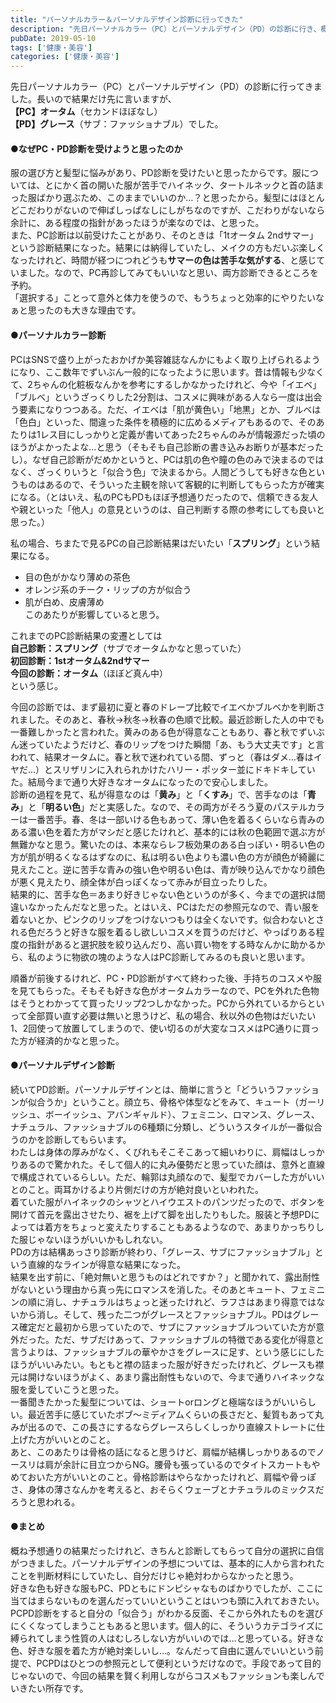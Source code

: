 ```yaml
---
title: "パーソナルカラー＆パーソナルデザイン診断に行ってきた"
description: "先日パーソナルカラー（PC）とパーソナルデザイン（PD）の診断に行き、概ね予想通りの結果だったけれど、きちんと診断してもらって自分の選択に自信がついた。"
pubDate: 2019-05-10
tags: ['健康・美容']
categories: ['健康・美容']
---
```


先日パーソナルカラー（PC）とパーソナルデザイン（PD）の診断に行ってきました。長いので結果だけ先に言いますが、  
**【PC】オータム**（セカンドほぼなし）  
**【PD】グレース**（サブ：ファッショナブル）でした。  

#### ●なぜPC・PD診断を受けようと思ったのか
服の選び方と髪型に悩みがあり、PD診断を受けたいと思ったからです。服については、とにかく首の開いた服が苦手でハイネック、タートルネックと首の詰まった服ばかり選ぶため、このままでいいのか…？と思ったから。髪型にはほとんどこだわりがないので伸ばしっぱなしにしがちなのですが、こだわりがないなら余計に、ある程度の指針があったほうが楽なのでは、と思った。  
また、PC診断は以前受けたことがあり、そのときは「1tオータム 2ndサマー」という診断結果になった。結果には納得していたし、メイクの方もだいぶ楽しくなったけれど、時間が経つにつれどうも**サマーの色は苦手な気がする**、と感じていました。なので、PC再診してみてもいいなと思い、両方診断できるところを予約。  
「選択する」ことって意外と体力を使うので、もうちょっと効率的にやりたいなぁと思ったのも大きな理由です。 

#### ●パーソナルカラー診断
PCはSNSで盛り上がったおかげか美容雑誌なんかにもよく取り上げられるようになり、ここ数年でずいぶん一般的になったように思います。昔は情報も少なくて、2ちゃんの化粧板なんかを参考にするしかなかったけれど、今や「イエベ」「ブルベ」というざっくりした2分割は、コスメに興味がある人なら一度は出会う要素になりつつある。ただ、イエベは「肌が黄色い」「地黒」とか、ブルベは「色白」といった、間違った条件を積極的に広めるメディアもあるので、そのあたりは1レス目にしっかりと定義が書いてあった2ちゃんのみが情報源だった頃のほうがよかったよな…と思う（そもそも自己診断の書き込みお断りが基本だったし）。なぜ自己診断がだめかというと、PCは肌の色や瞳の色のみで決まるのではなく、ざっくりいうと「似合う色」で決まるから。人間どうしても好きな色というものはあるので、そういった主観を除いて客観的に判断してもらった方が確実になる。（とはいえ、私のPCもPDもほぼ予想通りだったので、信頼できる友人や親といった「他人」の意見というのは、自己判断する際の参考にしても良いと思った。）

私の場合、ちまたで見るPCの自己診断結果はだいたい「**スプリング**」という結果になる。  
- 目の色がかなり薄めの茶色
- オレンジ系のチーク・リップの方が似合う
- 肌が白め、皮膚薄め  
このあたりが影響していると思う。

これまでのPC診断結果の変遷としては  
**自己診断：スプリング**（サブでオータムかなと思っていた）  
**初回診断：1stオータム&2ndサマー**  
**今回の診断：オータム**（ほぼど真ん中）  
という感じ。

今回の診断では、まず最初に夏と春のドレープ比較でイエベかブルベかを判断されました。そのあと、春秋→秋冬→秋春の色順で比較。最近診断した人の中でも一番難しかったと言われた。黄みのある色が得意なこともあり、春と秋でずいぶん迷っていたようだけど、春のリップをつけた瞬間「あ、もう大丈夫です」と言われて、結果オータムに。春と秋で迷われている間、ずっと（春はダメ…春はイヤだ…）とスリザリンに入れられかけたハリー・ポッター並にドキドキしていた。結局今まで通り大好きなオータムになったので安心しました。  
診断の過程を見て、私が得意なのは「**黄み**」と「**くすみ**」で、苦手なのは「**青み**」と「**明るい色**」だと実感した。なので、その両方がそろう夏のパステルカラーは一番苦手。春、冬は一部いける色もあって、薄い色を着るくらいなら青みのある濃い色を着た方がマシだと感じたけれど、基本的には秋の色範囲で選ぶ方が無難かなと思う。驚いたのは、本来ならレフ板効果のある白っぽい・明るい色の方が肌が明るくなるはずなのに、私は明るい色よりも濃い色の方が顔色が綺麗に見えたこと。逆に苦手な青みの強い色や明るい色は、青が映り込んでかなり顔色が悪く見えたり、顔全体が白っぽくなって赤みが目立ったりした。  
結果的に、苦手な色＝あまり好きじゃない色というのが多く、今までの選択は間違いなかったんだなと思った。とはいえ、PCはただの参照元なので、青い服を着ないとか、ピンクのリップをつけないつもりは全くないです。似合わないとされる色だろうと好きな服を着るし欲しいコスメを買うのだけど、やっぱりある程度の指針があると選択肢を絞り込んだり、高い買い物をする時なんかに助かるから、私のように物欲の塊のような人はPC診断してみるのも良いと思います。

順番が前後するけれど、PC・PD診断がすべて終わった後、手持ちのコスメや服を見てもらった。そもそも好きな色がオータムカラーなので、PCを外れた色物はそうとわかってて買ったリップ2つしかなかった。PCから外れているからといって全部買い直す必要は無いと思うけど、私の場合、秋以外の色物はだいたい1、2回使って放置してしまうので、使い切るのが大変なコスメはPC通りに買った方が経済的かなと思った。

#### ●パーソナルデザイン診断
続いてPD診断。パーソナルデザインとは、簡単に言うと「どういうファッションが似合うか」ということ。顔立ち、骨格や体型などをみて、キュート（ガーリッシュ、ボーイッシュ、アバンギャルド）、フェミニン、ロマンス、グレース、ナチュラル、ファッショナブルの6種類に分類し、どういうスタイルが一番似合うのかを診断してもらいます。  
わたしは身体の厚みがなく、くびれもそこそこあって細いわりに、肩幅はしっかりあるので驚かれた。そして個人的に丸み優勢だと思っていた顔は、意外と直線で構成されているらしい。ただ、輪郭は丸顔なので、髪型でカバーした方がいいとのこと。両耳かけるより片側だけの方が絶対良いといわれた。  
着ていた服がハイネックのシャツとハイウエストのパンツだったので、ボタンを開けて首元を露出させたり、裾を上げて脚を出したりもした。服装と予想PDによっては着方をちょっと変えたりすることもあるようなので、あまりかっちりした服じゃないほうがいいかもしれない。  
PDの方は結構あっさり診断が終わり、「グレース、サブにファッショナブル」という直線的なラインが得意な結果になった。  
結果を出す前に、「絶対無いと思うものはどれですか？」と聞かれて、露出耐性がないという理由から真っ先にロマンスを消した。そのあとキュート、フェミニンの順に消し、ナチュラルはちょっと迷ったけれど、ラフさはあまり得意ではないから消し。そして、残った二つがグレースとファッショナブル。PDはグレース確定だと最初から思っていたので、サブにファッショナブルついていた方が意外だった。ただ、サブだけあって、ファッショナブルの特徴である変化が得意と言うよりは、ファッショナブルの華やかさをグレースに足す、という感じにしたほうがいいみたい。もともと襟の詰まった服が好きだったけれど、グレースも襟元は開けないほうがよく、あまり露出耐性もないので、今まで通りハイネックな服を愛していこうと思った。  
一番聞きたかった髪型については、ショートorロングと極端なほうがいいらしい。最近苦手に感じていたボブ〜ミディアムくらいの長さだと、髪質もあって丸みが出るので、この長さにするならグレースらしくしっかり直線ストレートに仕上げた方がいいとのこと。  
あと、このあたりは骨格の話になると思うけど、肩幅が結構しっかりあるのでノースリは肩が余計に目立つからNG。腰骨も張っているのでタイトスカートもやめておいた方がいいとのこと。骨格診断はやらなかったけれど、肩幅や骨っぽさ、身体の薄さなんかを考えると、おそらくウェーブとナチュラルのミックスだろうと思われる。 

#### ●まとめ
概ね予想通りの結果だったけれど、きちんと診断してもらって自分の選択に自信がつきました。パーソナルデザインの予想については、基本的に人から言われたことを判断材料にしていたし、自分だけじゃ絶対わからなかったと思う。  
好きな色も好きな服もPC、PDともにドンピシャなものばかりでしたが、ここに当てはまらないものを選んだっていいということはいつも頭に入れておきたい。PCPD診断をすると自分の「似合う」がわかる反面、そこから外れたものを選びにくくなってしまうこともあると思います。個人的に、そういうカテゴライズに縛られてしまう性質の人はむしろしない方がいいのでは…と思っている。好きな色、好きな服を着た方が絶対楽しいし…。なんだって自由に選んでいいという前提で、PCPDはひとつの参照元として便利というだけなので。手段であって目的じゃないので、今回の結果を賢く利用しながらコスメもファッションも楽しんでいきたい所存です。